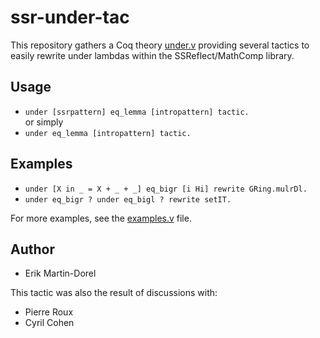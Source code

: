 ssr-under-tac
=============

This repository gathers a Coq theory [under.v](src/under.v) providing
several tactics to easily rewrite under lambdas within the
SSReflect/MathComp library.

Usage
-----

* `under [ssrpattern] eq_lemma [intropattern] tactic.`  
  or simply   
* `under eq_lemma [intropattern] tactic.`  

Examples
--------
* `under [X in _ = X + _ + _] eq_bigr [i Hi] rewrite GRing.mulrDl.`  
* `under eq_bigr ? under eq_bigl ? rewrite setIT.`   

For more examples, see the [examples.v](examples/examples.v) file.

Author
------

* Erik Martin-Dorel

This tactic was also the result of discussions with:

* Pierre Roux
* Cyril Cohen
